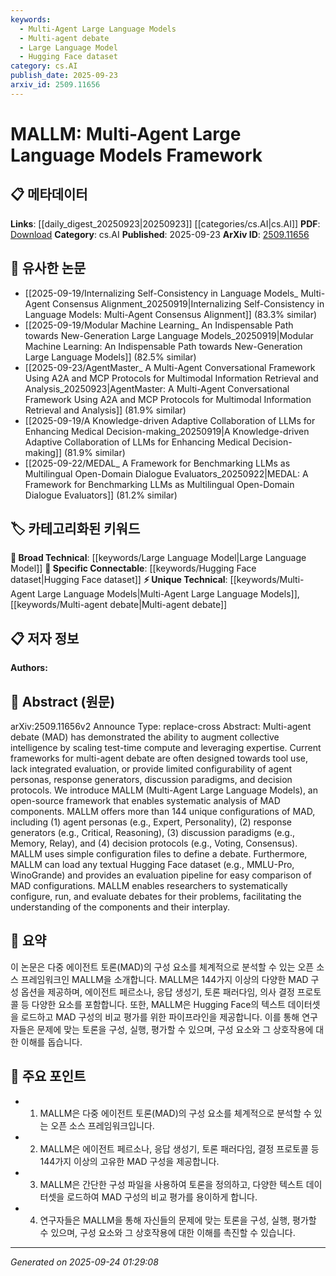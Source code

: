 ```yaml
---
keywords:
  - Multi-Agent Large Language Models
  - Multi-agent debate
  - Large Language Model
  - Hugging Face dataset
category: cs.AI
publish_date: 2025-09-23
arxiv_id: 2509.11656
---
```


<!-- KEYWORD_LINKING_METADATA:
{
  "processed_timestamp": "2025-09-24T01:29:08.145927",
  "vocabulary_version": "1.0",
  "selected_keywords": [
    "Multi-Agent Large Language Models",
    "Multi-agent debate",
    "Large Language Model",
    "Hugging Face dataset"
  ],
  "rejected_keywords": [],
  "similarity_scores": {
    "Multi-Agent Large Language Models": 0.8,
    "Multi-agent debate": 0.78,
    "Large Language Model": 0.85,
    "Hugging Face dataset": 0.77
  },
  "extraction_method": "AI_prompt_based",
  "budget_applied": true,
  "candidates_json": {
    "candidates": [
      {
        "surface": "Multi-Agent Large Language Models",
        "canonical": "Multi-Agent Large Language Models",
        "aliases": [
          "MALLM"
        ],
        "category": "unique_technical",
        "rationale": "This framework is central to the paper and represents a novel configuration for multi-agent debates.",
        "novelty_score": 0.75,
        "connectivity_score": 0.65,
        "specificity_score": 0.85,
        "link_intent_score": 0.8
      },
      {
        "surface": "Multi-agent debate",
        "canonical": "Multi-agent debate",
        "aliases": [
          "MAD"
        ],
        "category": "unique_technical",
        "rationale": "The concept of multi-agent debate is a unique approach to augmenting collective intelligence and is central to the paper.",
        "novelty_score": 0.7,
        "connectivity_score": 0.7,
        "specificity_score": 0.8,
        "link_intent_score": 0.78
      },
      {
        "surface": "Large Language Models",
        "canonical": "Large Language Model",
        "aliases": [
          "LLM"
        ],
        "category": "broad_technical",
        "rationale": "Large Language Models are a fundamental component of the framework and link to existing research in NLP.",
        "novelty_score": 0.4,
        "connectivity_score": 0.9,
        "specificity_score": 0.6,
        "link_intent_score": 0.85
      },
      {
        "surface": "Hugging Face dataset",
        "canonical": "Hugging Face dataset",
        "aliases": [
          "Hugging Face"
        ],
        "category": "specific_connectable",
        "rationale": "Hugging Face datasets are widely used in NLP research and facilitate the evaluation of the proposed framework.",
        "novelty_score": 0.5,
        "connectivity_score": 0.85,
        "specificity_score": 0.7,
        "link_intent_score": 0.77
      }
    ],
    "ban_list_suggestions": [
      "tool use",
      "evaluation pipeline"
    ]
  },
  "decisions": [
    {
      "candidate_surface": "Multi-Agent Large Language Models",
      "resolved_canonical": "Multi-Agent Large Language Models",
      "decision": "linked",
      "scores": {
        "novelty": 0.75,
        "connectivity": 0.65,
        "specificity": 0.85,
        "link_intent": 0.8
      }
    },
    {
      "candidate_surface": "Multi-agent debate",
      "resolved_canonical": "Multi-agent debate",
      "decision": "linked",
      "scores": {
        "novelty": 0.7,
        "connectivity": 0.7,
        "specificity": 0.8,
        "link_intent": 0.78
      }
    },
    {
      "candidate_surface": "Large Language Models",
      "resolved_canonical": "Large Language Model",
      "decision": "linked",
      "scores": {
        "novelty": 0.4,
        "connectivity": 0.9,
        "specificity": 0.6,
        "link_intent": 0.85
      }
    },
    {
      "candidate_surface": "Hugging Face dataset",
      "resolved_canonical": "Hugging Face dataset",
      "decision": "linked",
      "scores": {
        "novelty": 0.5,
        "connectivity": 0.85,
        "specificity": 0.7,
        "link_intent": 0.77
      }
    }
  ]
}
-->

# MALLM: Multi-Agent Large Language Models Framework

## 📋 메타데이터

**Links**: [[daily_digest_20250923|20250923]] [[categories/cs.AI|cs.AI]]
**PDF**: [Download](https://arxiv.org/pdf/2509.11656.pdf)
**Category**: cs.AI
**Published**: 2025-09-23
**ArXiv ID**: [2509.11656](https://arxiv.org/abs/2509.11656)

## 🔗 유사한 논문
- [[2025-09-19/Internalizing Self-Consistency in Language Models_ Multi-Agent Consensus Alignment_20250919|Internalizing Self-Consistency in Language Models: Multi-Agent Consensus Alignment]] (83.3% similar)
- [[2025-09-19/Modular Machine Learning_ An Indispensable Path towards New-Generation Large Language Models_20250919|Modular Machine Learning: An Indispensable Path towards New-Generation Large Language Models]] (82.5% similar)
- [[2025-09-23/AgentMaster_ A Multi-Agent Conversational Framework Using A2A and MCP Protocols for Multimodal Information Retrieval and Analysis_20250923|AgentMaster: A Multi-Agent Conversational Framework Using A2A and MCP Protocols for Multimodal Information Retrieval and Analysis]] (81.9% similar)
- [[2025-09-19/A Knowledge-driven Adaptive Collaboration of LLMs for Enhancing Medical Decision-making_20250919|A Knowledge-driven Adaptive Collaboration of LLMs for Enhancing Medical Decision-making]] (81.9% similar)
- [[2025-09-22/MEDAL_ A Framework for Benchmarking LLMs as Multilingual Open-Domain Dialogue Evaluators_20250922|MEDAL: A Framework for Benchmarking LLMs as Multilingual Open-Domain Dialogue Evaluators]] (81.2% similar)

## 🏷️ 카테고리화된 키워드
**🧠 Broad Technical**: [[keywords/Large Language Model|Large Language Model]]
**🔗 Specific Connectable**: [[keywords/Hugging Face dataset|Hugging Face dataset]]
**⚡ Unique Technical**: [[keywords/Multi-Agent Large Language Models|Multi-Agent Large Language Models]], [[keywords/Multi-agent debate|Multi-agent debate]]

## 📋 저자 정보

**Authors:** 

## 📄 Abstract (원문)

arXiv:2509.11656v2 Announce Type: replace-cross 
Abstract: Multi-agent debate (MAD) has demonstrated the ability to augment collective intelligence by scaling test-time compute and leveraging expertise. Current frameworks for multi-agent debate are often designed towards tool use, lack integrated evaluation, or provide limited configurability of agent personas, response generators, discussion paradigms, and decision protocols. We introduce MALLM (Multi-Agent Large Language Models), an open-source framework that enables systematic analysis of MAD components. MALLM offers more than 144 unique configurations of MAD, including (1) agent personas (e.g., Expert, Personality), (2) response generators (e.g., Critical, Reasoning), (3) discussion paradigms (e.g., Memory, Relay), and (4) decision protocols (e.g., Voting, Consensus). MALLM uses simple configuration files to define a debate. Furthermore, MALLM can load any textual Hugging Face dataset (e.g., MMLU-Pro, WinoGrande) and provides an evaluation pipeline for easy comparison of MAD configurations. MALLM enables researchers to systematically configure, run, and evaluate debates for their problems, facilitating the understanding of the components and their interplay.

## 📝 요약

이 논문은 다중 에이전트 토론(MAD)의 구성 요소를 체계적으로 분석할 수 있는 오픈 소스 프레임워크인 MALLM을 소개합니다. MALLM은 144가지 이상의 다양한 MAD 구성 옵션을 제공하며, 에이전트 페르소나, 응답 생성기, 토론 패러다임, 의사 결정 프로토콜 등 다양한 요소를 포함합니다. 또한, MALLM은 Hugging Face의 텍스트 데이터셋을 로드하고 MAD 구성의 비교 평가를 위한 파이프라인을 제공합니다. 이를 통해 연구자들은 문제에 맞는 토론을 구성, 실행, 평가할 수 있으며, 구성 요소와 그 상호작용에 대한 이해를 돕습니다.

## 🎯 주요 포인트

- 1. MALLM은 다중 에이전트 토론(MAD)의 구성 요소를 체계적으로 분석할 수 있는 오픈 소스 프레임워크입니다.
- 2. MALLM은 에이전트 페르소나, 응답 생성기, 토론 패러다임, 결정 프로토콜 등 144가지 이상의 고유한 MAD 구성을 제공합니다.
- 3. MALLM은 간단한 구성 파일을 사용하여 토론을 정의하고, 다양한 텍스트 데이터셋을 로드하여 MAD 구성의 비교 평가를 용이하게 합니다.
- 4. 연구자들은 MALLM을 통해 자신들의 문제에 맞는 토론을 구성, 실행, 평가할 수 있으며, 구성 요소와 그 상호작용에 대한 이해를 촉진할 수 있습니다.


---

*Generated on 2025-09-24 01:29:08*